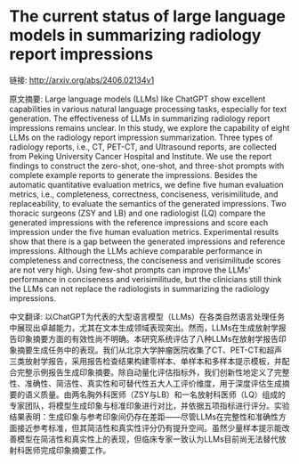 # The current status of large language models in summarizing radiology report impressions

链接: http://arxiv.org/abs/2406.02134v1

原文摘要:
Large language models (LLMs) like ChatGPT show excellent capabilities in
various natural language processing tasks, especially for text generation. The
effectiveness of LLMs in summarizing radiology report impressions remains
unclear. In this study, we explore the capability of eight LLMs on the
radiology report impression summarization. Three types of radiology reports,
i.e., CT, PET-CT, and Ultrasound reports, are collected from Peking University
Cancer Hospital and Institute. We use the report findings to construct the
zero-shot, one-shot, and three-shot prompts with complete example reports to
generate the impressions. Besides the automatic quantitative evaluation
metrics, we define five human evaluation metrics, i.e., completeness,
correctness, conciseness, verisimilitude, and replaceability, to evaluate the
semantics of the generated impressions. Two thoracic surgeons (ZSY and LB) and
one radiologist (LQ) compare the generated impressions with the reference
impressions and score each impression under the five human evaluation metrics.
Experimental results show that there is a gap between the generated impressions
and reference impressions. Although the LLMs achieve comparable performance in
completeness and correctness, the conciseness and verisimilitude scores are not
very high. Using few-shot prompts can improve the LLMs' performance in
conciseness and verisimilitude, but the clinicians still think the LLMs can not
replace the radiologists in summarizing the radiology impressions.

中文翻译:
以ChatGPT为代表的大型语言模型（LLMs）在各类自然语言处理任务中展现出卓越能力，尤其在文本生成领域表现突出。然而，LLMs在生成放射学报告印象摘要方面的有效性尚不明确。本研究系统评估了八种LLMs在放射学报告印象摘要生成任务中的表现。我们从北京大学肿瘤医院收集了CT、PET-CT和超声三类放射学报告，采用报告检查结果构建零样本、单样本和多样本提示模板，并配合完整示例报告生成印象摘要。除自动量化评估指标外，我们创新性地定义了完整性、准确性、简洁性、真实性和可替代性五大人工评价维度，用于深度评估生成摘要的语义质量。由两名胸外科医师（ZSY与LB）和一名放射科医师（LQ）组成的专家团队，将模型生成印象与标准印象进行对比，并依据五项指标进行评分。实验结果表明：生成印象与参考印象间仍存在差距——尽管LLMs在完整性和准确性方面接近参考标准，但其简洁性和真实性评分仍有提升空间。虽然少量样本提示能改善模型在简洁性和真实性上的表现，但临床专家一致认为LLMs目前尚无法替代放射科医师完成印象摘要工作。
